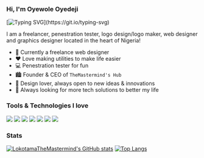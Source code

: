 ### Hi, I'm Oyewole Oyedeji

<!--
**LokotamaTheMastermind/LokotamaTheMastermind** is a ✨ _special_ ✨ repository because its `README.md` (this file) appears on your GitHub profile.

Here are some ideas to get you started:

- 🔭 I’m currently working on ...
- 🌱 I’m currently learning ...
- 👯 I’m looking to collaborate on ...
- 🤔 I’m looking for help with ...
- 💬 Ask me about ...
- 📫 How to reach me: ...
- 😄 Pronouns: ...
- ⚡ Fun fact: ...
-->

[![Typing SVG](https://readme-typing-svg.herokuapp.com?font=Verdana&color=199C29&size=24&lines=Freelancer;Penestration+Tester;Logo+Maker/Logo+Designer;Web+Designer;and+Graphics+Designer!)](https://git.io/typing-svg)

I am a freelancer, penestration tester, logo design/logo maker, web designer and graphics designer located in the heart of Nigeria!

- 📌 Currently a freelance web designer
- ♥ Love making utilities to make life easier
- 💻 Penestration tester for fun
- 🏙 Founder & CEO of `TheMastermind's Hub`
- 🤝 Design lover, always open to new ideas & innovations
- 🎯 Always looking for more tech solutions to better my life

### Tools & Technologies I love

![](https://camo.githubusercontent.com/4661eb242594e5ba394eb5a20f24a46776f187304d50ad690105b99178d2e3c3/68747470733a2f2f696d672e69636f6e73382e636f6d2f636f6c6f722f33302f68746d6c2d352e706e67)&nbsp;![](https://camo.githubusercontent.com/4fdeab7e775dbfb1cca495f10c5847f005054e55e6b91baa2ae09153ccf09d98/68747470733a2f2f696d672e69636f6e73382e636f6d2f636f6c6f722f33302f637373332e706e67)&nbsp;![](https://camo.githubusercontent.com/97cf4f8a9d6cc9cc3e930804c2819825bfb6dce51799d4ccecfc5bf766030a9a/68747470733a2f2f696d672e69636f6e73382e636f6d2f636f6c6f722f33302f6a6176617363726970742e706e67)&nbsp;![](https://camo.githubusercontent.com/81f543ea1060080eb238ea885f538a097943a9b3ba30e8de5cd3dd3d53bc76e4/68747470733a2f2f696d672e69636f6e73382e636f6d2f636f6c6f722f33302f6e6f64656a732e706e67)&nbsp;![](https://camo.githubusercontent.com/898b8f22f0aa6342c492faac0a0e280f217281d2819d9b7231e5ed0f32b02663/68747470733a2f2f696d672e69636f6e73382e636f6d2f636f6c6f722f33302f6e706d2e706e67)&nbsp;![](https://camo.githubusercontent.com/3717b27c1e565195f0d0aefab75c5bd69a8c0abcd6211222a37fa1c65baedc53/68747470733a2f2f696d672e69636f6e73382e636f6d2f636f6c6f722f33302f6769742e706e67)&nbsp;![](https://camo.githubusercontent.com/ff2725410fd26b91a5539552d4c74e14a0ee6f83053f8c6b3d13815d1602188a/68747470733a2f2f696d672e69636f6e73382e636f6d2f636f6c6f722f33302f76697375616c2d73747564696f2d636f64652d323031392e706e67)

### Stats
[![LokotamaTheMastermind's GitHub stats](https://github-readme-stats.vercel.app/api?username=OyewoleOyedeji&show_icons=true)](https://github.com/anuraghazra/github-readme-stats)&nbsp;[![Top Langs](https://github-readme-stats.vercel.app/api/top-langs/?username=OyewoleOyedeji&layout=compact)](https://github.com/anuraghazra/github-readme-stats)
